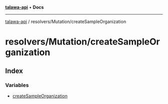 [**talawa-api**](../../../README.md) • **Docs**

***

[talawa-api](../../../modules.md) / resolvers/Mutation/createSampleOrganization

# resolvers/Mutation/createSampleOrganization

## Index

### Variables

- [createSampleOrganization](variables/createSampleOrganization.md)
